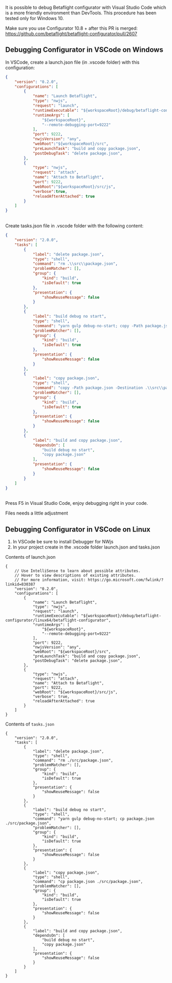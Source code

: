 
It is possible to debug Betaflight configurator with Visual Studio Code which is a more friendly environment than DevTools. 
This procedure has been tested only for Windows 10.

Make sure you use Configurator 10.8 + after this PR is merged:
https://github.com/betaflight/betaflight-configurator/pull/2607

## Debugging Configurator in VSCode on Windows

In VSCode, create a launch.json file (in .vscode folder) with this configuration:
<br/>

```JSON
{
    "version": "0.2.0",
    "configurations": [
        {
            "name": "Launch Betaflight",
            "type": "nwjs",
            "request": "launch",
            "runtimeExecutable": "${workspaceRoot}/debug/betaflight-configurator/win64/betaflight-configurator.exe",
            "runtimeArgs": [
                "${workspaceRoot}",
                "--remote-debugging-port=9222"
            ],
            "port": 9222,
            "nwjsVersion": "any",
            "webRoot":"${workspaceRoot}/src",
            "preLaunchTask": "build and copy package.json",
            "postDebugTask": "delete package.json",
        },
        {
            "type": "nwjs",
            "request": "attach",
            "name": "Attach to Betaflight",
            "port": 9222,
            "webRoot":"${workspaceRoot}/src/js",
            "verbose":true,
            "reloadAfterAttached": true
        }
    ]
}
```
<br/>
Create tasks.json file in .vscode folder with the following content:
<br/>

```JSON
{
    "version": "2.0.0",
    "tasks": [
        {
            "label": "delete package.json",
            "type": "shell",
            "command": "rm .\\src\\package.json",
            "problemMatcher": [],
            "group": {
                "kind": "build",
                "isDefault": true
            },
            "presentation": {
                "showReuseMessage": false
            }
        },
        {
            "label": "build debug no start",
            "type": "shell",
            "command": "yarn gulp debug-no-start; copy -Path package.json -Destination .\\src\\package.json -Force",
            "problemMatcher": [],
            "group": {
                "kind": "build",
                "isDefault": true
            },
            "presentation": {
                "showReuseMessage": false
            }
        },
        {
            "label": "copy package.json",
            "type": "shell",
            "command": "copy -Path package.json -Destination .\\src\\package.json -Force",
            "problemMatcher": [],
            "group": {
                "kind": "build",
                "isDefault": true
            },
            "presentation": {
                "showReuseMessage": false
            }
        },
        {
            "label": "build and copy package.json",
            "dependsOn": [
                "build debug no start",
                "copy package.json"
            ],
            "presentation": {
                "showReuseMessage": false
            }
        }
    ]
}
```

<br/>
Press F5 in Visual Studio Code, enjoy debugging right in your code.

Files needs a little adjustment

## Debugging Configurator in VSCode on Linux

1. In VSCode be sure to install Debugger for NWjs
2. In your project create in the .vscode folder launch.json and tasks.json

Contents of launch.json
```
{
    // Use IntelliSense to learn about possible attributes.
    // Hover to view descriptions of existing attributes.
    // For more information, visit: https://go.microsoft.com/fwlink/?linkid=830387
    "version": "0.2.0",
    "configurations": [
        {
            "name": "Launch Betaflight",
            "type": "nwjs",
            "request": "launch",
            "runtimeExecutable": "${workspaceRoot}/debug/betaflight-configurator/linux64/betaflight-configurator",
            "runtimeArgs": [
                "${workspaceRoot}",
                "--remote-debugging-port=9222"
            ],
            "port": 9222,
            "nwjsVersion": "any",
            "webRoot": "${workspaceRoot}/src",
            "preLaunchTask": "build and copy package.json",
            "postDebugTask": "delete package.json",
        },
        {
            "type": "nwjs",
            "request": "attach",
            "name": "Attach to Betaflight",
            "port": 9222,
            "webRoot": "${workspaceRoot}/src/js",
            "verbose": true,
            "reloadAfterAttached": true
        }
    ]
}
```

Contents of `tasks.json`
```
{
    "version": "2.0.0",
    "tasks": [
        {
            "label": "delete package.json",
            "type": "shell",
            "command": "rm ./src/package.json",
            "problemMatcher": [],
            "group": {
                "kind": "build",
                "isDefault": true
            },
            "presentation": {
                "showReuseMessage": false
            }
        },
        {
            "label": "build debug no start",
            "type": "shell",
            "command": "yarn gulp debug-no-start; cp package.json ./src/package.json",
            "problemMatcher": [],
            "group": {
                "kind": "build",
                "isDefault": true
            },
            "presentation": {
                "showReuseMessage": false
            }
        },
        {
            "label": "copy package.json",
            "type": "shell",
            "command": "cp package.json ./src/package.json",
            "problemMatcher": [],
            "group": {
                "kind": "build",
                "isDefault": true
            },
            "presentation": {
                "showReuseMessage": false
            }
        },
        {
            "label": "build and copy package.json",
            "dependsOn": [
                "build debug no start",
                "copy package.json"
            ],
            "presentation": {
                "showReuseMessage": false
            }
        }
    ]
}
```